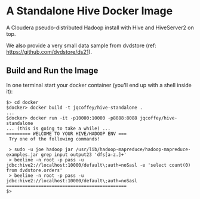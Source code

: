 # A Standalone Hive Docker Image

A Cloudera pseudo-distributed Hadoop install with Hive and HiveServer2 on top.

We also provide a very small data sample from dvdstore (ref: https://github.com/dvdstore/ds21).

## Build and Run the Image

In one terminal start your docker container (you'll end up with a shell inside it):
```
$> cd docker
$docker> docker build -t jqcoffey/hive-standalone .
...
$docker> docker run -it -p10000:10000 -p8088:8088 jqcoffey/hive-standalone
... (this is going to take a while) ...
========= WELCOME TO YOUR HIVE/HADOOP ENV ===
 Try one of the following commands!

 > sudo -u joe hadoop jar /usr/lib/hadoop-mapreduce/hadoop-mapreduce-examples.jar grep input output23 'dfs[a-z.]+'
 > beeline -n root -p pass -u jdbc:hive2://localhost:10000/default\;auth=noSasl -e 'select count(0) from dvdstore.orders'
 > beeline -n root -p pass -u jdbc:hive2://localhost:10000/default\;auth=noSasl
=============================================
$>
```
